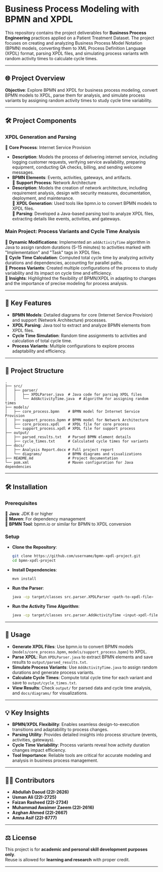 # Business Process Modeling with BPMN and XPDL

This repository contains the project deliverables for **Business Process Engineering** practices applied on a Patient Treatment Dataset. The project focuses on creating and analyzing Business Process Model Notation (BPMN) models, converting them to XML Process Definition Language (XPDL) format, parsing XPDL files, and simulating process variants with random activity times to calculate cycle times.

---

## 🌐 Project Overview

**Objective**: Explore BPMN and XPDL for business process modeling, convert BPMN models to XPDL, parse them for analysis, and simulate process variants by assigning random activity times to study cycle time variability.

---

## 🛠️ Project Components

### XPDL Generation and Parsing

🔹 **Core Process**: Internet Service Provision

- **Description**: Models the process of delivering internet service, including logging customer requests, verifying service availability, preparing equipment, conducting QA checks, billing, and sending welcome messages.
- **BPMN Elements**: Events, activities, gateways, and artifacts.\
  🔹 **Support Process**: Network Architecture
- **Description**: Models the creation of network architecture, including requirement analysis, design with security measures, documentation, deployment, and maintenance.\
  🔹 **XPDL Generation**: Used tools like bpmn.io to convert BPMN models to XPDL files.\
  🔹 **Parsing**: Developed a Java-based parsing tool to analyze XPDL files, extracting details like events, activities, and gateways.

### Main Project: Process Variants and Cycle Time Analysis

🔹 **Dynamic Modifications**: Implemented an `addActivityTime` algorithm in Java to assign random durations (5-15 minutes) to activities marked with "Implementation" and "Task" tags in XPDL files.\
🔹 **Cycle Time Calculation**: Computed total cycle time by analyzing activity durations and dependencies, accounting for parallel paths.\
🔹 **Process Variants**: Created multiple configurations of the process to study variability and its impact on cycle time and efficiency.\
🔹 **Insights**: Highlighted the flexibility of BPMN/XPDL in adapting to changes and the importance of precise modeling for process analysis.

---

## 🌟 Key Features

- **BPMN Models**: Detailed diagrams for core (Internet Service Provision) and support (Network Architecture) processes.
- **XPDL Parsing**: Java tool to extract and analyze BPMN elements from XPDL files.
- **Cycle Time Simulation**: Random time assignments to activities and calculation of total cycle time.
- **Process Variants**: Multiple configurations to explore process adaptability and efficiency.

---

## 📁 Project Structure

```plaintext
.
├── src/
│   ├── parser/
│   │   ├── XPDLParser.java  # Java code for parsing XPDL files
│   │   └── AddActivityTime.java  # Algorithm for assigning random times
├── models/
│   ├── core_process.bpmn    # BPMN model for Internet Service Provision
│   ├── support_process.bpmn # BPMN model for Network Architecture
│   ├── core_process.xpdl    # XPDL file for core process
│   └── support_process.xpdl # XPDL file for support process
├── output/
│   ├── parsed_results.txt   # Parsed BPMN element details
│   ├── cycle_times.txt      # Calculated cycle times for variants
├── docs/
│   ├── Analysis Report.docx # Full project report
│   └── diagrams/            # BPMN diagrams and visualizations
├── README.md                # Project documentation
└── pom.xml                  # Maven configuration for Java dependencies
```

---

## 🛠️ Installation

### Prerequisites

🔹 **Java**: JDK 8 or higher\
🔹 **Maven**: For dependency management\
🔹 **BPMN Tool**: bpmn.io or similar for BPMN to XPDL conversion

### Setup

- **Clone the Repository**:

  ```bash
  git clone https://github.com/username/bpmn-xpdl-project.git
  cd bpmn-xpdl-project
  ```

- **Install Dependencies**:

  ```bash
  mvn install
  ```

- **Run the Parser**:

  ```bash
  java -cp target/classes src.parser.XPDLParser <path-to-xpdl-file>
  ```

- **Run the Activity Time Algorithm**:

  ```bash
  java -cp target/classes src.parser.AddActivityTime <input-xpdl-file> <output-xpdl-file>
  ```

---

## 📖 Usage

- **Generate XPDL Files**: Use bpmn.io to convert BPMN models (`models/core_process.bpmn`, `models/support_process.bpmn`) to XPDL.
- **Parse XPDL**: Run `XPDLParser.java` to extract BPMN elements and save results to `output/parsed_results.txt`.
- **Simulate Process Variants**: Use `AddActivityTime.java` to assign random durations and generate process variants.
- **Calculate Cycle Times**: Compute total cycle time for each variant and save to `output/cycle_times.txt`.
- **View Results**: Check `output/` for parsed data and cycle time analysis, and `docs/diagrams/` for visualizations.

---

## 💡 Key Insights

- **BPMN/XPDL Flexibility**: Enables seamless design-to-execution transitions and adaptability to process changes.
- **Parsing Utility**: Provides detailed insights into process structure (events, activities, gateways).
- **Cycle Time Variability**: Process variants reveal how activity duration changes impact efficiency.
- **Tool Importance**: Reliable tools are critical for accurate modeling and analysis in business process management.

---

## 👨‍💻 Contributors
- **Abdullah Daoud (22I-2626)**  
- **Usman Ali (22I-2725)**  
- **Faizan Rasheed (22I-2734)**
- **Muhammad Awaimer Zaeem (22I-2616)**  
- **Azghan Ahmed (22I-2667)**  
- **Amna Asif (22I-8777)**

---

## ⚖️ License
This project is for **academic and personal skill development purposes only**.  
Reuse is allowed for **learning and research** with proper credit.

---

